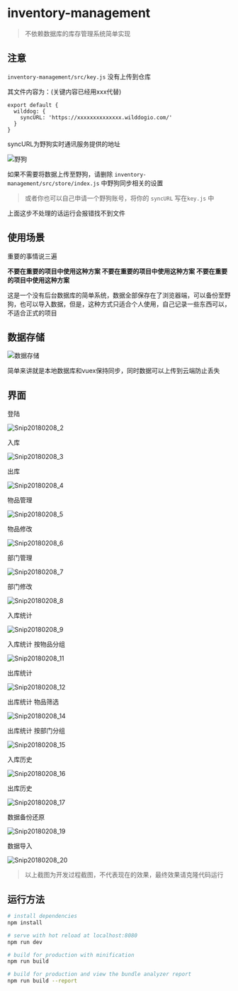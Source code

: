 # inventory-management

> 不依赖数据库的库存管理系统简单实现

## 注意

`inventory-management/src/key.js` 没有上传到仓库

其文件内容为：(关键内容已经用xxx代替)

```
export default {
  wilddog: {
    syncURL: 'https://xxxxxxxxxxxxxx.wilddogio.com/'
  }
}
```

syncURL为野狗实时通讯服务提供的地址

![野狗](http://fairyever.qiniudn.com/野狗.png)

如果不需要将数据上传至野狗，请删除 `inventory-management/src/store/index.js` 中野狗同步相关的设置

> 或者你也可以自己申请一个野狗账号，将你的 `syncURL` 写在`key.js` 中

上面这步不处理的话运行会报错找不到文件

## 使用场景

重要的事情说三遍

**不要在重要的项目中使用这种方案
不要在重要的项目中使用这种方案
不要在重要的项目中使用这种方案**

这是一个没有后台数据库的简单系统，数据全部保存在了浏览器端，可以备份至野狗，也可以导入数据，但是，这种方式只适合个人使用，自己记录一些东西可以，不适合正式的项目

## 数据存储

![数据存储](http://fairyever.qiniudn.com/数据存储.png)

简单来讲就是本地数据库和vuex保持同步，同时数据可以上传到云端防止丢失

## 界面

登陆

![Snip20180208_2](http://fairyever.qiniudn.com/Snip20180208_2.png)

入库

![Snip20180208_3](http://fairyever.qiniudn.com/Snip20180208_3.png)


出库

![Snip20180208_4](http://fairyever.qiniudn.com/Snip20180208_4.png)


物品管理

![Snip20180208_5](http://fairyever.qiniudn.com/Snip20180208_5.png)

物品修改

![Snip20180208_6](http://fairyever.qiniudn.com/Snip20180208_6.png)


部门管理

![Snip20180208_7](http://fairyever.qiniudn.com/Snip20180208_7.png)


部门修改

![Snip20180208_8](http://fairyever.qiniudn.com/Snip20180208_8.png)

入库统计

![Snip20180208_9](http://fairyever.qiniudn.com/Snip20180208_9.png)

入库统计 按物品分组

![Snip20180208_11](http://fairyever.qiniudn.com/Snip20180208_11.png)

出库统计

![Snip20180208_12](http://fairyever.qiniudn.com/Snip20180208_12.png)

出库统计 物品筛选

![Snip20180208_14](http://fairyever.qiniudn.com/Snip20180208_14.png)

出库统计 按部门分组

![Snip20180208_15](http://fairyever.qiniudn.com/Snip20180208_15.png)

入库历史

![Snip20180208_16](http://fairyever.qiniudn.com/Snip20180208_16.png)

出库历史

![Snip20180208_17](http://fairyever.qiniudn.com/Snip20180208_17.png)

数据备份还原

![Snip20180208_19](http://fairyever.qiniudn.com/Snip20180208_19.png)

数据导入

![Snip20180208_20](http://fairyever.qiniudn.com/Snip20180208_20.png)

> 以上截图为开发过程截图，不代表现在的效果，最终效果请克隆代码运行

## 运行方法

``` bash
# install dependencies
npm install

# serve with hot reload at localhost:8080
npm run dev

# build for production with minification
npm run build

# build for production and view the bundle analyzer report
npm run build --report
```


